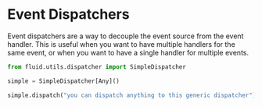 # Event Dispatchers

Event dispatchers are a way to decouple the event source from the event handler. This is useful when you want to have multiple handlers for the same event, or when you want to have a single handler for multiple events.

```python
from fluid.utils.dispatcher import SimpleDispatcher

simple = SimpleDispatcher[Any]()

simple.dispatch("you can dispatch anything to this generic dispatcher")
```
